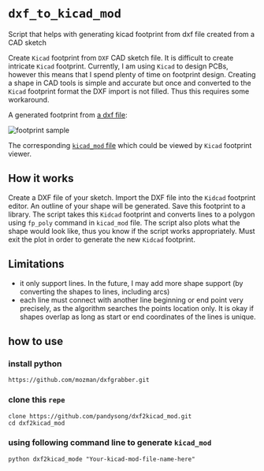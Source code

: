 # `dxf_to_kicad_mod`
Script that helps with generating kicad footprint from dxf file created from a CAD sketch

Create `Kicad` footprint from `DXF` CAD sketch file. It is difficult to create intricate `Kicad` footprint. Currently, I am using `Kicad` to design PCBs, however this means that I spend plenty of time on footprint design. Creating a shape in CAD tools is simple and accurate but once and converted to the `Kicad` footprint format the DXF import is not filled. Thus this requires some workaround.

A generated footprint from [a dxf file](test_data.dxf):

![footprint sample](sample.png)

The corresponding [`kicad_mod` file](test_data.kicad_mod) which could be viewed
by `Kicad` footprint viewer.

## How it works

Create a DXF file of your sketch. Import the DXF file into the `Kidcad` footprint editor. An outline of your shape will be generated. Save this footprint to a library. The script takes this `Kidcad` footprint and converts lines to a polygon using `fp_poly` command in `kicad_mod` file. The script also plots what the shape would look like, thus you know if the script works appropriately. Must exit the plot in order to generate the new `Kidcad` footprint.

## Limitations

* it only support lines. In the future, I may add more shape support (by converting the shapes to lines, including arcs)
* each line must connect with another line beginning or end point very precisely, as the algorithm searches the points location only. It is okay if shapes overlap as long as start or end coordinates of the lines is unique.

## how to use
### install python

```
https://github.com/mozman/dxfgrabber.git
```

### clone this `repe`

```
clone https://github.com/pandysong/dxf2kicad_mod.git
cd dxf2kicad_mod
```

### using following command line to generate `kicad_mod`

```
python dxf2kicad_mode "Your-kicad-mod-file-name-here" 
```
